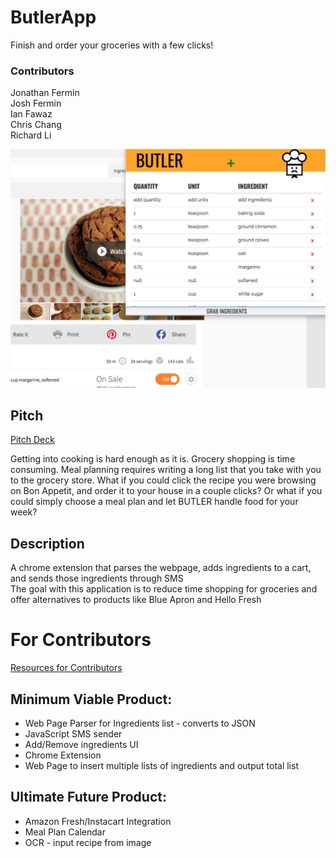 # ButlerApp
Finish and order your groceries with a few clicks!

### Contributors
Jonathan Fermin <br />
Josh Fermin <br />
Ian Fawaz <br />
Chris Chang <br />
Richard Li <br />

![alt text](./documentation/draft1.png)

## Pitch
[Pitch Deck](https://docs.google.com/presentation/d/1oPtpFimSSBVMaGy5ftRDz7ZkC8TUZFRyG5sHph614Xc/edit?usp=sharing)

Getting into cooking is hard enough as it is. Grocery shopping is time consuming. Meal planning requires writing a long list that you take with you to the grocery store.
What if you could click the recipe you were browsing on Bon Appetit, and order it to your house in a couple clicks?
Or what if you could simply choose a meal plan and let BUTLER handle food for your week?

## Description
A chrome extension that parses the webpage, adds ingredients to a cart, and sends those ingredients through SMS <br />
The goal with this application is to reduce time shopping for groceries and offer alternatives to products like Blue Apron and Hello Fresh

# For Contributors
[Resources for Contributors](https://docs.google.com/document/d/1pGthwhb2tpnO3fkfjI2ebDyEYntzosrxdalqrolCI2U/edit?usp=sharing)

## Minimum Viable Product:
- Web Page Parser for Ingredients list - converts to JSON
- JavaScript SMS sender
- Add/Remove ingredients UI
- Chrome Extension
- Web Page to insert multiple lists of ingredients and output total list

## Ultimate Future Product:
- Amazon Fresh/Instacart Integration
- Meal Plan Calendar
- OCR - input recipe from image


